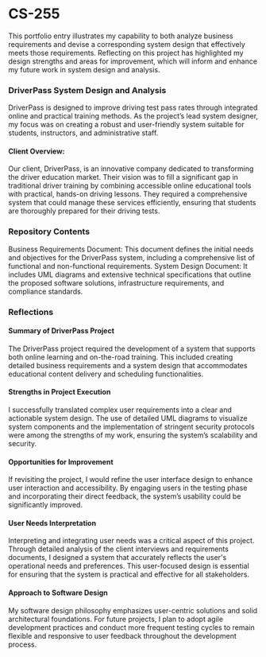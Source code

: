 # CS-255
This portfolio entry illustrates my capability to both analyze business requirements and devise a corresponding system design that effectively meets those requirements. Reflecting on this project has highlighted my design strengths and areas for improvement, which will inform and enhance my future work in system design and analysis.

### DriverPass System Design and Analysis

DriverPass is designed to improve driving test pass rates through integrated online and practical training methods. As the project’s lead system designer, my focus was on creating a robust and user-friendly system suitable for students, instructors, and administrative staff.

#### Client Overview:
Our client, DriverPass, is an innovative company dedicated to transforming the driver education market. Their vision was to fill a significant gap in traditional driver training by combining accessible online educational tools with practical, hands-on driving lessons. They required a comprehensive system that could manage these services efficiently, ensuring that students are thoroughly prepared for their driving tests.

### Repository Contents
Business Requirements Document: This document defines the initial needs and objectives for the DriverPass system, including a comprehensive list of functional and non-functional requirements.
System Design Document: It includes UML diagrams and extensive technical specifications that outline the proposed software solutions, infrastructure requirements, and compliance standards.

### Reflections

#### Summary of DriverPass Project
The DriverPass project required the development of a system that supports both online learning and on-the-road training. This included creating detailed business requirements and a system design that accommodates educational content delivery and scheduling functionalities.

#### Strengths in Project Execution
I successfully translated complex user requirements into a clear and actionable system design. The use of detailed UML diagrams to visualize system components and the implementation of stringent security protocols were among the strengths of my work, ensuring the system’s scalability and security.

#### Opportunities for Improvement
If revisiting the project, I would refine the user interface design to enhance user interaction and accessibility. By engaging users in the testing phase and incorporating their direct feedback, the system’s usability could be significantly improved.

#### User Needs Interpretation
Interpreting and integrating user needs was a critical aspect of this project. Through detailed analysis of the client interviews and requirements documents, I designed a system that accurately reflects the user's operational needs and preferences. This user-focused design is essential for ensuring that the system is practical and effective for all stakeholders.

#### Approach to Software Design
My software design philosophy emphasizes user-centric solutions and solid architectural foundations. For future projects, I plan to adopt agile development practices and conduct more frequent testing cycles to remain flexible and responsive to user feedback throughout the development process.
